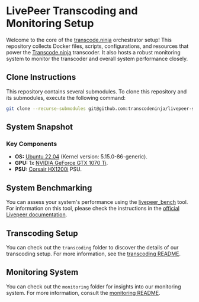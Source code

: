 # LivePeer Transcoding and Monitoring Setup

Welcome to the core of the [transcode.ninja](https://transcode.ninja) orchestrator setup! This repository collects Docker files, scripts, configurations, and resources that power the [Transcode.ninja](https://livepeer.org/) transcoder. It also hosts a robust monitoring system to monitor the transcoder and overall system performance closely.

## Clone Instructions

This repository contains several submodules. To clone this repository and its submodules, execute the following command:

```bash
git clone --recurse-submodules git@github.com:transcodeninja/livepeer-setup.git
```

## System Snapshot

### Key Components

- **OS:** [Ubuntu 22.04](https://releases.ubuntu.com/jammy/) (Kernel version: 5.15.0-86-generic).
- **GPU:** 1x [NVIDIA GeForce GTX 1070 Ti](https://www.nvidia.com/en-us/geforce/news/nvidia-geforce-gtx-1070-ti/).
- **PSU:** [Corsair HX1200i](https://www.corsair.com/us/en/p/psu/cp-9020070-na/hxi-series-hx1200i-high-performance-atx-power-supply-1200-watt-80-plus-platinum-certified-psu-cp-9020070-na) PSU.

## System Benchmarking

You can assess your system's performance using the [livepeer_bench](https://github.com/livepeer/go-livepeer/blob/master/cmd/livepeer_bench/livepeer_bench.go) tool. For information on this tool, please check the instructions in the [official Livepeer documentation](https://docs.livepeer.org/orchestrators/guides/benchmark-transcoding).

## Transcoding Setup

You can check out the `transcoding` folder to discover the details of our transcoding setup. For more information, see the [transcoding README](transcoding/README.md).

## Monitoring System

You can check out the `monitoring` folder for insights into our monitoring system. For more information, consult the [monitoring README](monitoring/README.md).
